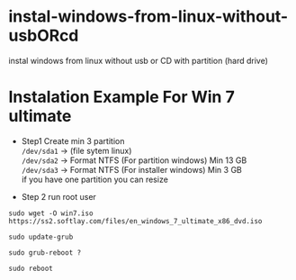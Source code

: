 # instal-windows-from-linux-without-usbORcd
instal windows from linux without usb or CD with partition (hard drive)

# Instalation Example For Win 7 ultimate
- Step1
Create min 3 partition <br>
```/dev/sda1``` -> (file sytem linux) <br>
```/dev/sda2``` -> Format NTFS (For partition windows) Min 13 GB <br>
```/dev/sda3``` -> Format NTFS (For installer windows) Min 3 GB <br>
if you have one partition you can resize <br>

- Step 2
run root user
```console
sudo wget -O win7.iso https://ss2.softlay.com/files/en_windows_7_ultimate_x86_dvd.iso
```
```console
sudo update-grub
```
```console
sudo grub-reboot ?
```
```console
sudo reboot
```
